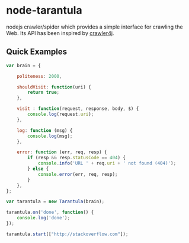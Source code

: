 # node-tarantula

nodejs crawler/spider which provides a simple interface for crawling the Web. Its API has been inspired by [crawler4j](http://http://code.google.com/p/crawler4j/).

## Quick Examples

```js
var brain = {

    politeness: 2000,

    shouldVisit: function(uri) {
        return true;
    },

    visit : function(request, response, body, $) {
        console.log(request.uri);
    },

    log: function (msg) {
        console.log(msg);
    },

    error: function (err, req, resp) {
        if (resp && resp.statusCode == 404) {
            console.info('URL ' + req.uri + ' not found (404)');
        } else {
            console.error(err, req, resp);
        }
    },
};

var tarantula = new Tarantula(brain);

tarantula.on('done', function() { 
    console.log('done'); 
});

tarantula.start(["http://stackoverflow.com"]);
```
